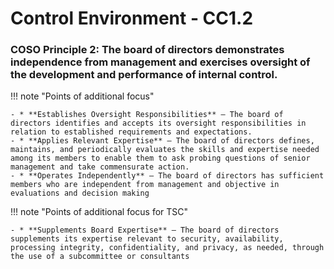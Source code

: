 #  Control Environment - CC1.2

### COSO Principle 2: The board of directors demonstrates independence from management and exercises oversight of the development and performance of internal control.

!!! note "Points of additional focus"

    - * **Establishes Oversight Responsibilities** — The board of directors identifies and accepts its oversight responsibilities in relation to established requirements and expectations.
    - * **Applies Relevant Expertise** — The board of directors defines, maintains, and periodically evaluates the skills and expertise needed among its members to enable them to ask probing questions of senior management and take commensurate action.
    - * **Operates Independently** — The board of directors has sufficient members who are independent from management and objective in evaluations and decision making

!!! note "Points of additional focus for TSC"

    - * **Supplements Board Expertise** — The board of directors supplements its expertise relevant to security, availability, processing integrity, confidentiality, and privacy, as needed, through the use of a subcommittee or consultants
